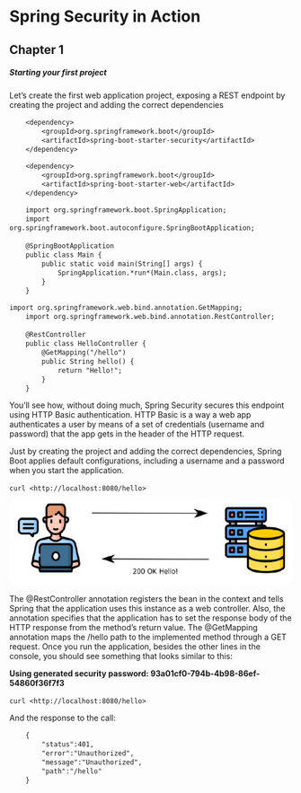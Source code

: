 # Spring Security in Action

## Chapter 1

##### Starting your first project

Let’s create the first web application project, exposing a REST endpoint by creating the project and adding the correct dependencies
```
	<dependency>  
		<groupId>org.springframework.boot</groupId>  
		<artifactId>spring-boot-starter-security</artifactId>  
	</dependency>
```
  
```
	<dependency>  
		<groupId>org.springframework.boot</groupId>  
		<artifactId>spring-boot-starter-web</artifactId>  
	</dependency>
```
  
```
	import org.springframework.boot.SpringApplication;  
	import org.springframework.boot.autoconfigure.SpringBootApplication;  

	@SpringBootApplication  
	public class Main {  
		public static void main(String[] args) {  
			SpringApplication.*run*(Main.class, args);  
		}  
	}
```  
  
```
import org.springframework.web.bind.annotation.GetMapping;  
	import org.springframework.web.bind.annotation.RestController;  

	@RestController  
	public class HelloController {  
		@GetMapping("/hello")  
		public String hello() {  
			return "Hello!";  
		}  
	}
```
  
You’ll see how, without doing much, Spring Security secures this endpoint using HTTP Basic authentication. HTTP Basic is a way a web app authenticates a user by means of a set of credentials (username and password) that the app gets in the header of the HTTP request.
  
Just by creating the project and adding the correct dependencies, Spring Boot applies default configurations, including a username and a password when you start the application.
  
`curl <http://localhost:8080/hello>`
  
![](../media/14c4a5532d96a1ce6a5aae42d20e7973.png)
  
The @RestController annotation registers the bean in the context and tells Spring that the application uses this instance as a web controller. Also, the annotation specifies that the application has to set the response body of the HTTP response from the method’s return value. The @GetMapping annotation maps the /hello path to the implemented method through a GET request. Once you run the application, besides the other lines in the console, you should see something that looks similar to this:
  
**Using generated security password: 93a01cf0-794b-4b98-86ef-54860f36f7f3**
  
`curl <http://localhost:8080/hello>`
  
And the response to the call:
  
```
	{
		"status":401,
		"error":"Unauthorized",
		"message":"Unauthorized",
		"path":"/hello"
	}

```
